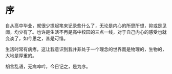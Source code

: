 # 序

自从高中毕业，就很少提起笔来记录些什么了，无论是内心的所思所想，抑或是见闻，均少有了。也许是生活不再是高中校园的三点一线，对于自己内心的感受也就变淡了，如今思之，甚是可惜。

生活时常有病疼，这让我意识到我并非处于一个理念的世界而是物理的，生物的，大地是厚重的。

胡言乱语，无病呻吟，今日记之，是为序。